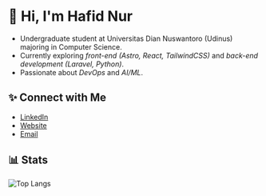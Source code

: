 # 👋 Hi, I'm Hafid Nur
- Undergraduate student at Universitas Dian Nuswantoro (Udinus) majoring in Computer Science.
- Currently exploring _front-end (Astro, React, TailwindCSS)_ and _back-end development (Laravel, Python)_.
- Passionate about _DevOps_ and _AI/ML_.

## ✨ Connect with Me
- [LinkedIn](https://www.linkedin.com/in/hafidnrzs/)
- [Website](http://hafidnrzs.com/)
- [Email](mailto:hafidnurazis@gmail.com)

## 📊 Stats

![Top Langs](https://github-readme-stats.vercel.app/api/top-langs/?username=hafidnrzs&theme=tokyonight&layout=compact)
